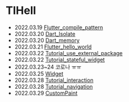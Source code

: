 # TIHell

- 2022.03.19 [Flutter_compile_pattern](https://github.com/DaeyoungHwang/TIHell/blob/main/Flutter/Flutter_compile_pattern.md)
- 2022.03.20 [Dart_Isolate](https://github.com/DaeyoungHwang/TIHell/blob/main/Flutter/Dart_Isolate.md)
- 2022.03.20 [Dart_memory](https://github.com/DaeyoungHwang/TIHell/blob/main/Flutter/Dart_memory.md)
- 2022.03.21 [Flutter_hello_world](https://github.com/DaeyoungHwang/TIHell/blob/main/Flutter/Tutorial_hollo_world.md)
- 2022.03.22 [Tutorial_use_external_package](https://github.com/DaeyoungHwang/TIHell/blob/main/Flutter/Tutorial_use_external_package.md)
- 2022.03.22 [Tutorial_stateful_widget](https://github.com/DaeyoungHwang/TIHell/blob/main/Flutter/Tutorial_stateful_widget.md)
- 2022.03.23~24 코로나 ㅠㅠ
- 2022.03.25 [Widget](https://github.com/DaeyoungHwang/TIHell/blob/main/Flutter/widget.md)
- 2022.03.28 [Tutorial_interaction](https://github.com/DaeyoungHwang/TIHell/blob/main/Flutter/Tutorial_interaction.md)
- 2022.03.28 [Tutorial_navigation](https://github.com/DaeyoungHwang/TIHell/blob/main/Flutter/Tutorial_navigation.md)
- 2022.03.29 [CustomPaint](https://github.com/DaeyoungHwang/TIHell/blob/main/Flutter/CustomPaint.md)
